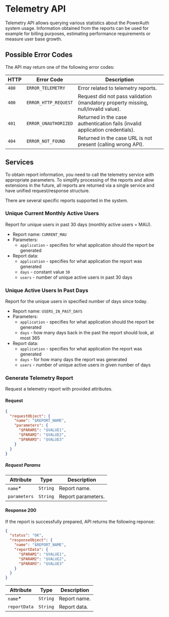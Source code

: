 # Telemetry API

<!-- TEMPLATE api -->

Telemetry API allows querying various statistics about the PowerAuth system usage. Information obtained from the reports can be used for example for billing purposes, estimating performance requirements or measure user base growth.

## Possible Error Codes

The API may return one of the following error codes:

| HTTP  | Error Code              | Description                                                                       |
|-------|-------------------------|-----------------------------------------------------------------------------------|
| `400` | `ERROR_TELEMETRY`       | Error related to telemetry reports.                                               |
| `400` | `ERROR_HTTP_REQUEST`    | Request did not pass validation (mandatory property missing, null/invalid value). |
| `401` | `ERROR_UNAUTHORIZED`    | Returned in the case authentication fails (invalid application credentials).      |
| `404` | `ERROR_NOT_FOUND`       | Returned in the case URL is not present (calling wrong API).                      |

## Services

To obtain report information, you need to call the telemetry service with appropriate parameters. To simplify processing of the reports and allow extensions in the future, all reports are returned via a single service and have unified request/response structure.

There are several specific reports supported in the system.

### Unique Current Monthly Active Users

Report for unique users in past 30 days (monthly active users = MAU).

- Report name: `CURRENT_MAU`
- Parameters:
  - `application` - specifies for what application should the report be generated
- Report data:
  - `application` - specifies for what application the report was generated
  - `days` - constant value `30`
  - `users` - number of unique active users in past 30 days

### Unique Active Users In Past Days

Report for the unique users in specified number of days since today.

- Report name: `USERS_IN_PAST_DAYS`
- Parameters:
  - `application` - specifies for what application should the report be generated
  - `days` - how many days back in the past the report should look, at most 365 
- Report data:
  - `application` - specifies for what application the report was generated
  - `days` - for how many days the report was generated
  - `users` - number of unique active users in given number of days

<!-- begin api POST /rest/v3/telemetry/report -->
### Generate Telemetry Report

Request a telemetry report with provided attributes.

#### Request

```json
{
  "requestObject": {
    "name": "$REPORT_NAME",
    "parameters": {
      "$PARAM1": "$VALUE1",
      "$PARAM2": "$VALUE2",
      "$PARAM3": "$VALUE3"
    }
  }
}
```

##### Request Params

| Attribute                                              | Type     | Description         |
|--------------------------------------------------------|----------|---------------------|
| `name`<span class="required" title="Required">*</span> | `String` | Report name.        |
| `parameters`                                           | `String` | Report parameters.  |

#### Response 200

If the report is successfully prepared, API returns the following reponse:

```json
{
  "status": "OK",
  "responseObject": {
    "name": "$REPORT_NAME",
    "reportData": {
      "$PARAM1": "$VALUE1",
      "$PARAM2": "$VALUE2",
      "$PARAM3": "$VALUE3"
    }
  }
}
```

| Attribute                                              | Type     | Description  |
|--------------------------------------------------------|----------|--------------|
| `name`<span class="required" title="Required">*</span> | `String` | Report name. |
| `reportData`                                           | `String` | Report data. |

<!-- end -->